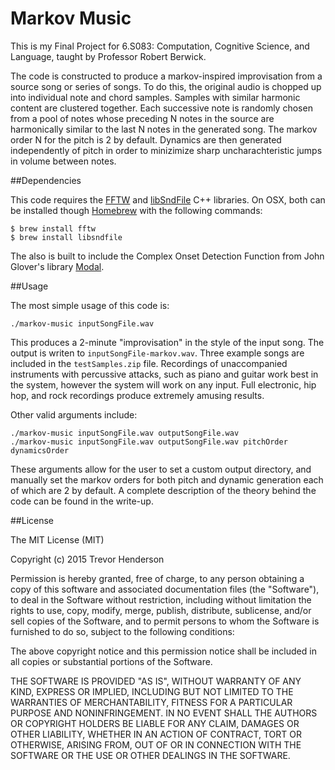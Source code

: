 # Markov Music

This is my Final Project for 6.S083: Computation, Cognitive Science, and Language, taught by Professor Robert Berwick. 

The code is constructed to produce a markov-inspired improvisation from a source song or series of songs.
To do this, the original audio is chopped up into individual note and chord samples.
Samples with similar harmonic content are clustered together.
Each successive note is randomly chosen from a pool of notes 
whose preceding N notes in the source are harmonically similar to the
last N notes in the generated song. The markov order N for the pitch is 2 by default. 
Dynamics are then generated independently of
pitch in order to minizimize sharp uncharachteristic jumps in volume between notes.

##Dependencies

This code requires the 
[FFTW](http://www.fftw.org/)
and 
[libSndFile](http://www.mega-nerd.com/libsndfile/)
C++ libraries. 
On OSX, both can be installed though 
[Homebrew](http://brew.sh/)
with the following commands:

```
$ brew install fftw
$ brew install libsndfile
```

The also is built to include the Complex Onset Detection Function from John Glover's library 
[Modal](https://github.com/johnglover/modal).

##Usage

The most simple usage of this code is:

```
./markov-music inputSongFile.wav
```

This produces a 2-minute "improvisation" in the style of the input song. 
The output is writen to `inputSongFile-markov.wav`. 
Three example songs are included in the `testSamples.zip` file. 
Recordings of unaccompanied instruments with percussive attacks, such as piano
and guitar work best in the system, however the system will work on any input.
Full electronic, hip hop, and rock recordings produce extremely amusing results.

Other valid arguments include:

```
./markov-music inputSongFile.wav outputSongFile.wav
./markov-music inputSongFile.wav outputSongFile.wav pitchOrder dynamicsOrder
```
These arguments allow for the user to set a custom output directory, 
and manually set the markov orders for both pitch and dynamic generation 
each of which are 2 by default.
A complete description of the theory behind the code can be found in the
write-up. 


##License

The MIT License (MIT)

Copyright (c) 2015 Trevor Henderson

Permission is hereby granted, free of charge, to any person obtaining a copy
of this software and associated documentation files (the "Software"), to deal
in the Software without restriction, including without limitation the rights
to use, copy, modify, merge, publish, distribute, sublicense, and/or sell
copies of the Software, and to permit persons to whom the Software is
furnished to do so, subject to the following conditions:

The above copyright notice and this permission notice shall be included in all
copies or substantial portions of the Software.

THE SOFTWARE IS PROVIDED "AS IS", WITHOUT WARRANTY OF ANY KIND, EXPRESS OR
IMPLIED, INCLUDING BUT NOT LIMITED TO THE WARRANTIES OF MERCHANTABILITY,
FITNESS FOR A PARTICULAR PURPOSE AND NONINFRINGEMENT. IN NO EVENT SHALL THE
AUTHORS OR COPYRIGHT HOLDERS BE LIABLE FOR ANY CLAIM, DAMAGES OR OTHER
LIABILITY, WHETHER IN AN ACTION OF CONTRACT, TORT OR OTHERWISE, ARISING FROM,
OUT OF OR IN CONNECTION WITH THE SOFTWARE OR THE USE OR OTHER DEALINGS IN THE
SOFTWARE.

